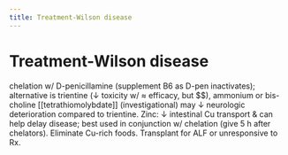 ```yaml
---
title: Treatment-Wilson disease
---
```

# Treatment-Wilson disease

chelation w/ D-penicillamine (supplement B6 as D-pen inactivates); alternative is trientine (↓ toxicity w/ ≈ efficacy, but $$), ammonium or bis-choline [[tetrathiomolybdate]] (investigational) may ↓ neurologic deterioration compared to trientine. Zinc: ↓ intestinal Cu transport & can help delay disease; best used in conjunction w/ chelation (give 5 h after chelators). Eliminate Cu-rich foods. Transplant for ALF or unresponsive to Rx.
